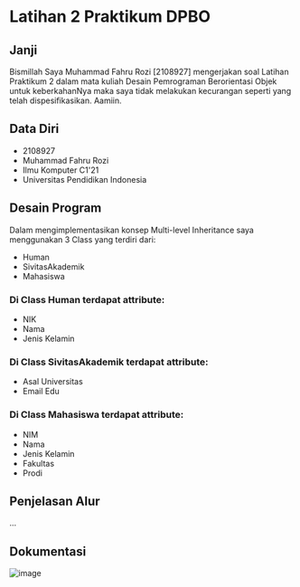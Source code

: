 # Latihan 2 Praktikum DPBO

## Janji

Bismillah Saya Muhammad Fahru Rozi [2108927] mengerjakan soal Latihan Praktikum 2 dalam mata kuliah Desain Pemrograman Berorientasi Objek untuk keberkahanNya maka saya tidak melakukan kecurangan seperti yang telah dispesifikasikan. Aamiin.

## Data Diri

- 2108927
- Muhammad Fahru Rozi
- Ilmu Komputer C1'21
- Universitas Pendidikan Indonesia

## Desain Program

Dalam mengimplementasikan konsep Multi-level Inheritance saya menggunakan 3 Class yang terdiri dari:

- Human
- SivitasAkademik
- Mahasiswa

### Di Class Human terdapat attribute:
- NIK
- Nama
- Jenis Kelamin

### Di Class SivitasAkademik terdapat attribute:
- Asal Universitas
- Email Edu

### Di Class Mahasiswa terdapat attribute:
- NIM
- Nama
- Jenis Kelamin
- Fakultas
- Prodi

## Penjelasan Alur

...

## Dokumentasi

![image](https://user-images.githubusercontent.com/59097913/220079810-afbfa83c-c116-4f4a-b54c-b3a6ab7e7aad.png)
